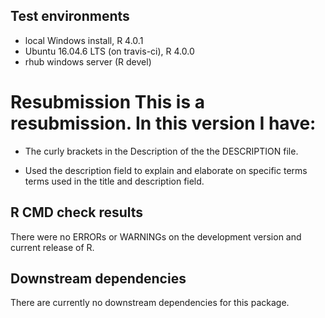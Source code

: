 ## Test environments
* local Windows install, R 4.0.1
* Ubuntu 16.04.6 LTS (on travis-ci), R 4.0.0
* rhub windows server (R devel)

# Resubmission This is a resubmission. In this version I have:

* The curly brackets in the Description of the the DESCRIPTION
file.

* Used the description field to explain and elaborate on specific
terms terms used in the title and description field.

## R CMD check results 

There were no ERRORs or WARNINGs on the development version and current release of R.

## Downstream dependencies

There are currently no downstream dependencies for this package.
